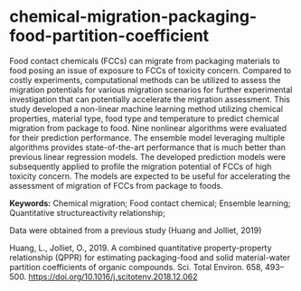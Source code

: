 # chemical-migration-packaging-food-partition-coefficient
Food contact chemicals (FCCs) can migrate from packaging materials to food posing an issue of exposure to FCCs of toxicity concern. Compared to costly experiments, computational methods can be utilized to assess the migration potentials for various migration scenarios for further experimental investigation that can potentially accelerate the migration assessment. This study developed a non-linear machine learning method utilizing chemical properties, material type, food type and temperature to predict chemical migration from package to food. Nine nonlinear algorithms were evaluated for their prediction performance. The ensemble model leveraging multiple algorithms provides state-of-the-art performance that is much better than previous linear regression models. The developed prediction models were subsequently applied to profile the migration potential of FCCs of high toxicity concern. The models are expected to be useful for accelerating the assessment of migration of FCCs from package to foods.

**Keywords:**
Chemical migration; Food contact chemical; Ensemble learning; Quantitative structureactivity
relationship;

Data were obtained from a previous study (Huang and Jolliet, 2019)

Huang, L., Jolliet, O., 2019. A combined quantitative property-property relationship (QPPR) for
estimating packaging-food and solid material-water partition coefficients of organic compounds. Sci. Total Environ. 658, 493–500.
https://doi.org/10.1016/j.scitotenv.2018.12.062
